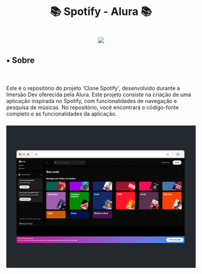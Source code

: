 <h1 align="center">📚 Spotify - Alura 📚</h1>

###

<br clear="both">

<div align="center">
  <img height="200" src="https://yt3.googleusercontent.com/W7GokEE6ydjZFa_Tpz6yvSsDlVPTe7d4yTsJqKXy1Gbhu1BGXCfKJ_I-_TzOq37m8R9S97kQ=s900-c-k-c0x00ffffff-no-rj"/>
</div>


###

<h2 align="left">▪️ Sobre</h2>

###

<br clear="both">

<p align="left">Este é o repositório do projeto 'Clone Spotify', desenvolvido durante a Imersão Dev oferecida pela Alura. Este projeto consiste na criação de uma aplicação inspirada no Spotify, com funcionalidades de navegação e pesquisa de músicas. No repositório, você encontrará o código-fonte completo e as funcionalidades da aplicação.</p>

###

<div align="center">
  <img src="/src/assets/img/UI.jpg"/>
</div>
